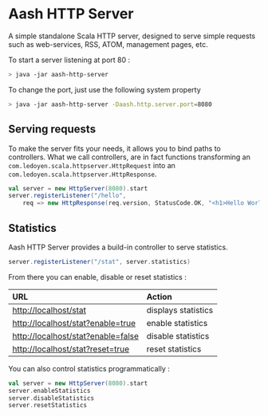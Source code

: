 # Aash HTTP Server

A simple standalone Scala HTTP server, designed to serve simple requests such as web-services, RSS, ATOM, management pages, etc.

To start a server listening at port 80 :

```bash
> java -jar aash-http-server
```

To change the port, just use the following system property
```bash
> java -jar aash-http-server -Daash.http.server.port=8080
```

## Serving requests

To make the server fits your needs, it allows you to bind paths to controllers.
What we call controllers, are in fact functions transforming an `com.ledoyen.scala.httpserver.HttpRequest` into an `com.ledoyen.scala.httpserver.HttpResponse`.

```scala
val server = new HttpServer(8080).start
server.registerListener("/hello",
	req => new HttpResponse(req.version, StatusCode.OK, "<h1>Hello World !</h1>"))
```

## Statistics

Aash HTTP Server provides a build-in controller to serve statistics.
```scala
server.registerListener("/stat", server.statistics)
```

From there you can enable, disable or reset statistics :

URL 																	| Action
:-----------------------------------------------------------------------|:--------------------
[http://localhost/stat](http://localhost/stat)							|	displays statistics
[http://localhost/stat?enable=true](http://localhost/stat?enable=true)	|	enable statistics
[http://localhost/stat?enable=false](http://localhost/stat?enable=false)|	disable statistics
[http://localhost/stat?reset=true](http://localhost/stat?reset=true)	|	reset statistics

You can also control statistics programmatically :
```scala
val server = new HttpServer(8080).start
server.enableStatistics
server.disableStatistics
server.resetStatistics
```
